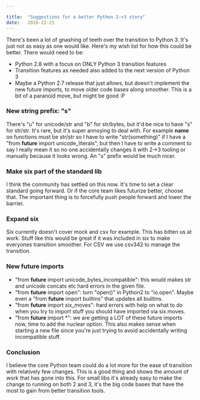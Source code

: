 ```yaml
---

title:	"Suggestions for a better Python 2->3 story"
date:	2016-12-21
---
```


  There's been a lot of gnashing of teeth over the transition to Python 3. It's just not as easy as one would like. Here's my wish list for how this could be better. There would need to be:

* Python 2.8 with a focus on ONLY Python 3 transition features
* Transition features as needed also added to the next version of Python 3
* Maybe a Python 2.7 release that just allows, but doesn't implement the new future imports, to move older code bases along smoother. This is a bit of a paranoid move, but might be good :P
### New string prefix: "s"

There's "u" for unicode/str and "b" for str/bytes, but it'd be nice to have "s" for str/str. It's rare, but it's super annoying to deal with. For example __name__ on functions must be str/str so I have to write "str(something)" if I have a "from __future__ import unicode_literals", but then I have to write a comment to say I really mean it so no one accidentally changes it with 2->3 tooling or manually because it looks wrong. An "s" prefix would be much nicer.

### Make six part of the standard lib

I think the community has settled on this now. It's time to set a clear standard going forward. Or if the core team likes futurize better, choose that. The important thing is to forcefully push people forward and lower the barrier.

### Expand six

Six currently doesn't cover mock and csv for example. This has bitten us at work. Stuff like this would be great if it was included in six to make everyones transition smoother. For CSV we use csv342 to manage the transition.

### New __future__ imports

* "from __future__ import unicode_bytes_incompatible": this would makes str and unicode concats etc hard errors in the given file.
* "from __future__ import open": turn "open()" in Python2 to "io.open". Maybe even a "from __future__ import builtins" that updates all builtins.
* "from __future__ import six_moves": hard errors with help on what to do when you try to import stuff you should have imported via six.moves.
* "from __future__ import *": we are getting a LOT of these future imports now, time to add the nuclear option. This also makes sense when starting a new file since you're just trying to avoid accidentally writing incompatible stuff.
### Conclusion

I believe the core Python team could do a lot more for the ease of transition with relatively few changes. This is a good thing and shows the amount of work that has gone into this. For small libs it's already easy to make the change to running on both 2 and 3, it's the big code bases that have the most to gain from better transition tools.

